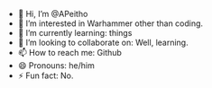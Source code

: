 - 👋 Hi, I’m @APeitho
- 👀 I’m interested in Warhammer other than coding.
- 🌱 I’m currently learning: things
- 💞️ I’m looking to collaborate on: Well, learning.
- 📫 How to reach me: Github
- 😄 Pronouns: he/him
- ⚡ Fun fact: No.

<!---
APeitho/APeitho is a ✨ special ✨ repository because its `README.md` (this file) appears on your GitHub profile.
You can click the Preview link to take a look at your changes.
--->
